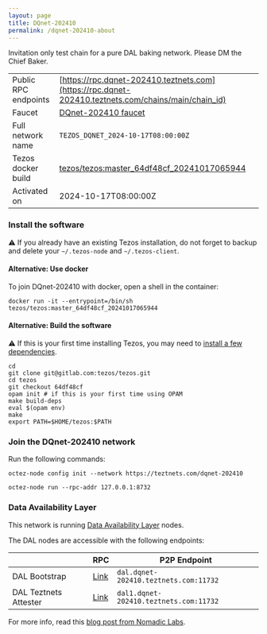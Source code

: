 ```yaml
---
layout: page
title: DQnet-202410
permalink: /dqnet-202410-about
---
```


Invitation only test chain for a pure DAL baking network. Please DM the Chief Baker.

| | |
|-------|---------------------|
| Public RPC endpoints | [https://rpc.dqnet-202410.teztnets.com](https://rpc.dqnet-202410.teztnets.com/chains/main/chain_id)<br/> |
| Faucet | [DQnet-202410 faucet](https://faucet.dqnet-202410.teztnets.com) |
| Full network name | `TEZOS_DQNET_2024-10-17T08:00:00Z` |
| Tezos docker build | [tezos/tezos:master_64df48cf_20241017065944](https://hub.docker.com/r/tezos/tezos/tags?page=1&ordering=last_updated&name=master_64df48cf_20241017065944) |
| Activated on | 2024-10-17T08:00:00Z |





### Install the software

⚠️  If you already have an existing Tezos installation, do not forget to backup and delete your `~/.tezos-node` and `~/.tezos-client`.



#### Alternative: Use docker

To join DQnet-202410 with docker, open a shell in the container:

```
docker run -it --entrypoint=/bin/sh tezos/tezos:master_64df48cf_20241017065944
```


#### Alternative: Build the software

⚠️  If this is your first time installing Tezos, you may need to [install a few dependencies](https://tezos.gitlab.io/introduction/howtoget.html#setting-up-the-development-environment-from-scratch).

```
cd
git clone git@gitlab.com:tezos/tezos.git
cd tezos
git checkout 64df48cf
opam init # if this is your first time using OPAM
make build-deps
eval $(opam env)
make
export PATH=$HOME/tezos:$PATH
```

### Join the DQnet-202410 network

Run the following commands:

```
octez-node config init --network https://teztnets.com/dqnet-202410

octez-node run --rpc-addr 127.0.0.1:8732
```




### Data Availability Layer

This network is running [Data Availability Layer](https://tezos.gitlab.io/shell/dal.html) nodes.


The DAL nodes are accessible with the following endpoints:

| | RPC | P2P Endpoint |
|------------|---------|--------------|
| DAL Bootstrap | [Link](https://dal-bootstrap-rpc.dqnet-202410.teztnets.com/p2p/gossipsub/scores) | `dal.dqnet-202410.teztnets.com:11732` |
| DAL Teztnets Attester | [Link](https://dal-attester-rpc.dqnet-202410.teztnets.com/p2p/gossipsub/scores) | `dal1.dqnet-202410.teztnets.com:11732` |


For more info, read this [blog post from Nomadic Labs](https://research-development.nomadic-labs.com/data-availability-layer-tezos.html).



